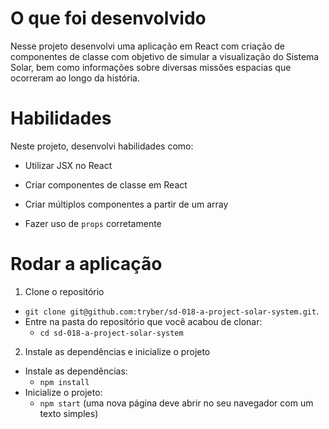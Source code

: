 # O que foi desenvolvido
Nesse projeto desenvolvi uma aplicação em React com criação de componentes de classe com objetivo de simular a visualização do Sistema Solar, bem como informações sobre diversas missões espacias que ocorreram ao longo da história.

# Habilidades
Neste projeto, desenvolvi habilidades como:

  * Utilizar JSX no React

  * Criar componentes de classe em React

  * Criar múltiplos componentes a partir de um array

  * Fazer uso de `props` corretamente

# Rodar a aplicação
1. Clone o repositório
  * `git clone git@github.com:tryber/sd-018-a-project-solar-system.git`.
  * Entre na pasta do repositório que você acabou de clonar:
    * `cd sd-018-a-project-solar-system`

2. Instale as dependências e inicialize o projeto
  * Instale as dependências:
    * `npm install`
  * Inicialize o projeto:
    * `npm start` (uma nova página deve abrir no seu navegador com um texto simples)
